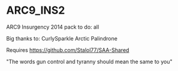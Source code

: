 # ARC9_INS2
ARC9 Insurgency 2014 pack 
to do:
all

Big thanks to:
CurlySparkle
Arctic
Palindrone

Requires https://github.com/Stalol77/SAA-Shared

"The words gun control and tyranny should mean the same to you"
